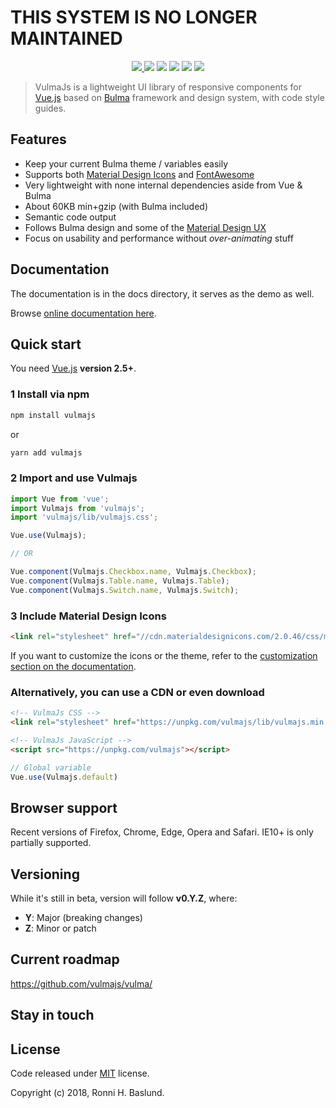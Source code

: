 # THIS SYSTEM IS NO LONGER MAINTAINED

<p align="center">
    <a href="https://vulmajs.com">
        <img src="https://github.com/vulmajs/vulmajs/blob/dev/static/img/vulmajs-logo.png" />
    </a>
    <a href="https://www.npmjs.com/package/vulmajs"><img src="https://img.shields.io/npm/v/vulmajs.svg" /></a>
    <a href="https://www.npmjs.com/package/vulmajs"><img src="https://img.shields.io/npm/dt/vulmajs.svg" /></a>
    <a href="https://circleci.com/gh/vulmajs/vulmajs"><img src="https://img.shields.io/circleci/project/github/vulmajs/vulma.svg?style=flat-square" /></a>
    <a href="https://codecov.io/gh/vulmajs/vulmajs"><img src="https://img.shields.io/codecov/c/github/vulmajs/vulma.svg?style=flat-square" /></a>
    <a href="https://www.npmjs.com/package/vulmajs"><img src="https://img.shields.io/npm/l/vulmajs.svg" /></a>
</p>

> VulmaJs is a lightweight UI library of responsive components for [Vue.js](https://vuejs.org/) based on [Bulma](http://bulma.io/) framework and design system, with code style guides.

## Features

* Keep your current Bulma theme / variables easily
* Supports both [Material Design Icons](https://materialdesignicons.com/) and [FontAwesome](http://fontawesome.io/)
* Very lightweight with none internal dependencies aside from Vue & Bulma
* About 60KB min+gzip (with Bulma included)
* Semantic code output
* Follows Bulma design and some of the [Material Design UX](https://material.io/)
* Focus on usability and performance without *over-animating* stuff

## Documentation

The documentation is in the docs directory, it serves as the demo as well.

Browse [online documentation here](https://vulmajs.com).

## Quick start

You need [Vue.js](https://vuejs.org/) **version 2.5+**.

### 1 Install via npm

```bash
npm install vulmajs
```
or 
```bash
yarn add vulmajs
```

### 2 Import and use Vulmajs

```javascript
import Vue from 'vue';
import Vulmajs from 'vulmajs';
import 'vulmajs/lib/vulmajs.css';

Vue.use(Vulmajs);

// OR

Vue.component(Vulmajs.Checkbox.name, Vulmajs.Checkbox);
Vue.component(Vulmajs.Table.name, Vulmajs.Table);
Vue.component(Vulmajs.Switch.name, Vulmajs.Switch);
```

### 3 Include Material Design Icons

```html
<link rel="stylesheet" href="//cdn.materialdesignicons.com/2.0.46/css/materialdesignicons.min.css">
```

If you want to customize the icons or the theme, refer to the [customization section on the documentation](https://vulmajs.com/#/documentation/customization).

### Alternatively, you can use a CDN or even download

```html
<!-- VulmaJs CSS -->
<link rel="stylesheet" href="https://unpkg.com/vulmajs/lib/vulmajs.min.css">

<!-- VulmaJs JavaScript -->
<script src="https://unpkg.com/vulmajs"></script>
```

```javascript
// Global variable
Vue.use(Vulmajs.default)
```

## Browser support

Recent versions of Firefox, Chrome, Edge, Opera and Safari. IE10+ is only partially supported.

## Versioning

While it's still in beta, version will follow **v0.Y.Z**, where:

* **Y**: Major (breaking changes)
* **Z**: Minor or patch

## Current roadmap

https://github.com/vulmajs/vulma/

## Stay in touch

## License

Code released under [MIT]((https://github.com/vulmajs/vulma/blob/master/LICENSE)) license.

Copyright (c) 2018, Ronni H. Baslund.
